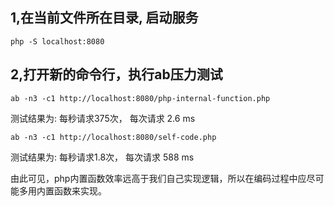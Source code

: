 1,在当前文件所在目录, 启动服务
--------
<pre><code>php -S localhost:8080</code></pre>
2,打开新的命令行，执行ab压力测试  
--------
<pre><code>ab -n3 -c1 http://localhost:8080/php-internal-function.php</code></pre>
测试结果为: 每秒请求375次， 每次请求 2.6 ms 
<pre><code>ab -n3 -c1 http://localhost:8080/self-code.php</code></pre>
测试结果为: 每秒请求1.8次， 每次请求 588 ms

由此可见，php内置函数效率远高于我们自己实现逻辑，所以在编码过程中应尽可能多用内置函数来实现。 
